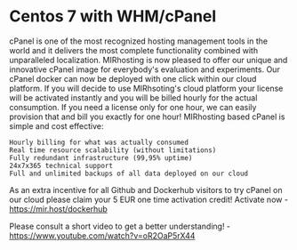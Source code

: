 # Centos 7 with WHM/cPanel

cPanel is one of the most recognized hosting management tools in the world and it delivers the most complete functionality combined with unparalleled localization.
MIRhosting is now pleased to offer our unique and innovative cPanel image for everybody's evaluation and experiments. Our cPanel docker can now be deployed with one click within our cloud platform. If you will decide to use MIRhsoting's cloud platform your license will be activated instantly and you will be billed hourly for the actual consumption. If you need a license only for one hour, we can easily provision that and bill you exactly for one hour!
MIRhosting based cPanel is simple and cost effective:

    Hourly billing for what was actually consumed
    Real time resource scalability (without limitations)
    Fully redundant infrastructure (99,95% uptime)
    24x7x365 technical support
    Full and unlimited backups of all data deployed on our cloud

As an extra incentive for all Github and Dockerhub visitors to try cPanel on our cloud please claim your 5 EUR one time activation credit! Activate now - https://mir.host/dockerhub

Please consult a short video to get a better understanding! - https://www.youtube.com/watch?v=oR2OaP5rX44
